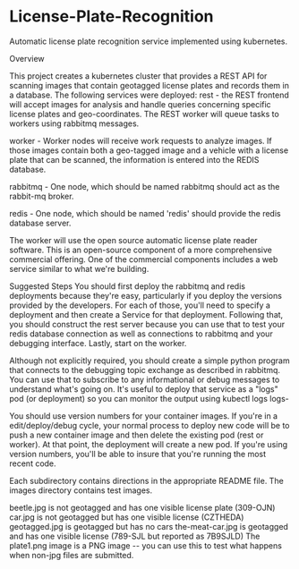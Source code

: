 # License-Plate-Recognition
Automatic license plate recognition service implemented using kubernetes.

Overview

This project creates a kubernetes cluster that provides a REST API for scanning images that contain geotagged license plates and records them in a database.
The following services were deployed:
rest - the REST frontend will accept images for analysis and handle queries concerning specific license plates and geo-coordinates. The REST worker will queue tasks to workers using rabbitmq messages.

worker - Worker nodes will receive work requests to analyze images. If those images contain both a geo-tagged image and a vehicle with a license plate that can be scanned, the information is entered into the REDIS database.

rabbitmq - One node, which should be named rabbitmq should act as the rabbit-mq broker. 

redis - One node, which should be named 'redis' should provide the redis database server.

The worker will use the open source automatic license plate reader software. This is an open-source component of a more comprehensive commercial offering. One of the commercial components includes a web service similar to what we're building.

Suggested Steps
You should first deploy the rabbitmq and redis deployments because they're easy, particularly if you deploy the versions provided by the developers. For each of those, you'll need to specify a deployment and then create a Service for that deployment. Following that, you should construct the rest server because you can use that to test your redis database connection as well as connections to rabbitmq and your debugging interface. Lastly, start on the worker.

Although not explicitly required, you should create a simple python program that connects to the debugging topic exchange as described in rabbitmq. You can use that to subscribe to any informational or debug messages to understand what's going on. It's useful to deploy that service as a "logs" pod (or deployment) so you can monitor the output using kubectl logs logs-<unique id for pod>

You should use version numbers for your container images. If you're in a edit/deploy/debug cycle, your normal process to deploy new code will be to push a new container image and then delete the existing pod (rest or worker). At that point, the deployment will create a new pod. If you're using version numbers, you'll be able to insure that you're running the most recent code.

Each subdirectory contains directions in the appropriate README file. The images directory contains test images.

beetle.jpg is not geotagged and has one visible license plate (309-OJN)
car.jpg is not geotagged but has one visible license (CZTHEDA)
geotagged.jpg is geotagged but has no cars
the-meat-car.jpg is geotagged and has one visible license (789-SJL but reported as 7B9SJLD)
The plate1.png image is a PNG image -- you can use this to test what happens when non-jpg files are submitted.
